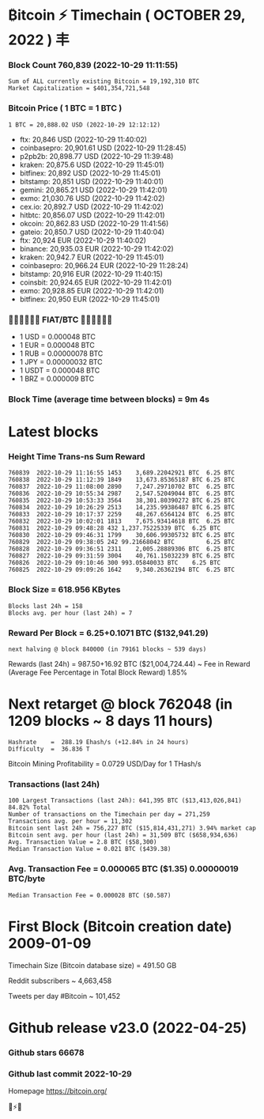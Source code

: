 # ₿itcoin ⚡ Timechain ( OCTOBER 29, 2022 ) 丰

### Block Count	760,839 (2022-10-29 11:11:55)
    Sum of ALL currently existing Bitcoin = 19,192,310 BTC
    Market Capitalization = $401,354,721,548
### Bitcoin Price ( 1 BTC = 1 BTC )
	1 BTC = 20,888.02 USD (2022-10-29 12:12:12)
- ftx: 20,846 USD (2022-10-29 11:40:02)
- coinbasepro: 20,901.61 USD (2022-10-29 11:28:45)
- p2pb2b: 20,898.77 USD (2022-10-29 11:39:48)
- kraken: 20,875.6 USD (2022-10-29 11:45:01)
- bitfinex: 20,892 USD (2022-10-29 11:45:01)
- bitstamp: 20,851 USD (2022-10-29 11:40:01)
- gemini: 20,865.21 USD (2022-10-29 11:42:01)
- exmo: 21,030.76 USD (2022-10-29 11:42:02)
- cex.io: 20,892.7 USD (2022-10-29 11:42:02)
- hitbtc: 20,856.07 USD (2022-10-29 11:42:01)
- okcoin: 20,862.83 USD (2022-10-29 11:41:56)
- gateio: 20,850.7 USD (2022-10-29 11:40:04)
- ftx: 20,924 EUR (2022-10-29 11:40:02)
- binance: 20,935.03 EUR (2022-10-29 11:42:02)
- kraken: 20,942.7 EUR (2022-10-29 11:45:01)
- coinbasepro: 20,966.24 EUR (2022-10-29 11:28:24)
- bitstamp: 20,916 EUR (2022-10-29 11:40:15)
- coinsbit: 20,924.65 EUR (2022-10-29 11:42:01)
- exmo: 20,928.85 EUR (2022-10-29 11:42:01)
- bitfinex: 20,950 EUR (2022-10-29 11:45:01)
### 💱💶💵💷💴💱 FIAT/BTC 💱💴💷💵💶💱
- 1 USD = 0.000048 BTC
- 1 EUR = 0.000048 BTC
- 1 RUB = 0.00000078 BTC
- 1 JPY = 0.00000032 BTC
- 1 USDT = 0.000048 BTC
- 1 BRZ = 0.000009 BTC
### Block Time (average time between blocks) = 9m 4s
# Latest blocks
### Height	Time	Trans-ns	Sum	Reward
    760839	2022-10-29 11:16:55	1453	3,689.22042921 BTC	6.25 BTC
    760838	2022-10-29 11:12:39	1849	13,673.85365187 BTC	6.25 BTC
    760837	2022-10-29 11:08:00	2890	7,247.29710702 BTC	6.25 BTC
    760836	2022-10-29 10:55:34	2987	2,547.52049044 BTC	6.25 BTC
    760835	2022-10-29 10:53:33	3564	38,301.80390272 BTC	6.25 BTC
    760834	2022-10-29 10:26:29	2513	14,235.99386487 BTC	6.25 BTC
    760833	2022-10-29 10:17:37	2259	48,267.6564124 BTC	6.25 BTC
    760832	2022-10-29 10:02:01	1813	7,675.93414618 BTC	6.25 BTC
    760831	2022-10-29 09:48:28	432	1,237.75225339 BTC	6.25 BTC
    760830	2022-10-29 09:46:31	1799	30,606.99305732 BTC	6.25 BTC
    760829	2022-10-29 09:38:05	242	99.21668042 BTC	        6.25 BTC
    760828	2022-10-29 09:36:51	2311	2,005.28889306 BTC	6.25 BTC
    760827	2022-10-29 09:31:59	3004	40,761.15032239 BTC	6.25 BTC
    760826	2022-10-29 09:10:46	300	993.05840033 BTC	6.25 BTC
    760825	2022-10-29 09:09:26	1642	9,340.26362194 BTC	6.25 BTC

### Block Size = 618.956 KBytes
    Blocks last 24h = 158
    Blocks avg. per hour (last 24h) = 7
### Reward Per Block = 6.25+0.1071 BTC ($132,941.29) 
    next halving @ block 840000 (in 79161 blocks ~ 539 days)
Rewards (last 24h) = 987.50+16.92 BTC ($21,004,724.44) ~ Fee in Reward (Average Fee Percentage in Total Block Reward)	1.85%
# Next retarget @ block 762048 (in 1209 blocks ~ 8 days 11 hours)
    Hashrate    =  288.19 Ehash/s (+12.84% in 24 hours)
    Difficulty  =  36.836 T 
Bitcoin Mining Profitability = 0.0729 USD/Day for 1 THash/s
### Transactions (last 24h)
    100 Largest Transactions (last 24h): 641,395 BTC ($13,413,026,841) 84.82% Total
    Number of transactions on the Timechain per day = 271,259
    Transactions avg. per hour = 11,302
    Bitcoin sent last 24h = 756,227 BTC ($15,814,431,271) 3.94% market cap
    Bitcoin sent avg. per hour (last 24h) = 31,509 BTC ($658,934,636)
    Avg. Transaction Value = 2.8 BTC ($58,300)
    Median Transaction Value = 0.021 BTC ($439.38)
### Avg. Transaction Fee = 0.000065 BTC ($1.35) 0.00000019 BTC/byte
    Median Transaction Fee = 0.000028 BTC ($0.587)
    
# First Block (Bitcoin creation date)	2009-01-09
Timechain Size (Bitcoin database size) = 491.50 GB

Reddit subscribers	~ 4,663,458

Tweets per day #Bitcoin	~ 101,452

# Github release	v23.0 (2022-04-25)
### Github stars	66678
### Github last commit	2022-10-29

Homepage	https://bitcoin.org/

💙⚡💜
